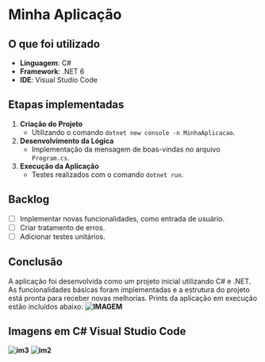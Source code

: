 # Minha Aplicação

## O que foi utilizado
- **Linguagem**: C#
- **Framework**: .NET 6
- **IDE**: Visual Studio Code

## Etapas implementadas
1. **Criação do Projeto**
   - Utilizando o comando `dotnet new console -n MinhaAplicacao`.
2. **Desenvolvimento da Lógica**
   - Implementação da mensagem de boas-vindas no arquivo `Program.cs`.
3. **Execução da Aplicação**
   - Testes realizados com o comando `dotnet run`.

## Backlog
- [ ] Implementar novas funcionalidades, como entrada de usuário.
- [ ] Criar tratamento de erros.
- [ ] Adicionar testes unitários.

## Conclusão
A aplicação foi desenvolvida como um projeto inicial utilizando C# e .NET. As funcionalidades básicas foram implementadas e a estrutura do projeto está pronta para receber novas melhorias. Prints da aplicação em execução estão incluídos abaixo:
**![IMAGEM](https://github.com/user-attachments/assets/2bb1527a-c9df-44b1-8b09-d4ec83c1dede)**
## Imagens em C# Visual Studio Code
**![im3](https://github.com/user-attachments/assets/8455974b-41e1-4c14-b249-33b3cbe41804)**
**![im2](https://github.com/user-attachments/assets/2975ba91-04fb-4b34-85f6-459335bde056)**

